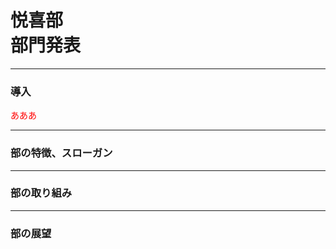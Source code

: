 # 悦喜部<br>部門発表
---
### 導入
<div style="color:red;">あああ</div>

---


### 部の特徴、スローガン


---


### 部の取り組み


---


### 部の展望
